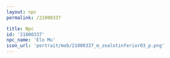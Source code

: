 ```yaml
---
layout: npc
permalink: /21000337

title: Npc
id: '21000337'
npc_name: 'Elo Mu'
icon_url: 'portrait/mob/21000337_m_zealotinferior03_p.png'
---
```

